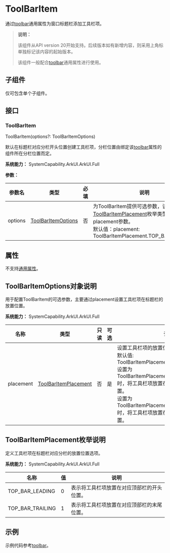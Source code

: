 # ToolBarItem
<!--Kit: ArkUI-->
<!--Subsystem: ArkUI-->
<!--Owner: @CCFFWW-->
<!--Designer: @CCFFWW-->
<!--Tester: @lxl007-->
<!--Adviser: @HelloCrease-->

通过[toolbar](ts-universal-attributes-toolbar.md#toolbar)通用属性为窗口标题栏添加工具栏项。

>  **说明：**
>
>  该组件从API version 20开始支持。后续版本如有新增内容，则采用上角标单独标记该内容的起始版本。
>
>  该组件一般配合[toolbar](ts-universal-attributes-toolbar.md#toolbar)通用属性进行使用。


## 子组件

仅可包含单个子组件。

## 接口

### ToolBarItem

ToolBarItem(options?: ToolBarItemOptions)

默认在标题栏对应分栏开头位置创建工具栏项，分栏位置由绑定该[toolbar](ts-universal-attributes-toolbar.md#toolbar)属性的组件所在分栏位置而定。

**系统能力：** SystemCapability.ArkUI.ArkUI.Full

**参数：**

| 参数名  | 类型                                              | 必填 | 说明                                                         |
| ------- | ------------------------------------------------- | ---- | ------------------------------------------------------------ |
| options | [ToolBarItemOptions](#toolbaritemoptions对象说明) | 否   | 为ToolBarItem提供可选参数，该对象内含有[ToolBarItemPlacement](#toolbaritemplacement枚举说明)枚举类型的placement参数。<br/>默认值：placement: ToolBarItemPlacement.TOP_BAR_LEADING |

## 属性

不支持[通用属性](ts-component-general-attributes.md)。

## ToolBarItemOptions对象说明

用于配置ToolBarItem的可选参数，主要通过placement设置工具栏项在标题栏的放置位置。

**系统能力：** SystemCapability.ArkUI.ArkUI.Full

| 名称      | 类型                                                  | 只读 | 可选 | 说明                                                         |
| --------- | -------------------------------------------- | --------- | ---- | ------------------------------------------------------------ |
| placement | [ToolBarItemPlacement](#toolbaritemplacement枚举说明) | 否 | 是   | 设置工具栏项的放置位置。<br/>默认值: ToolBarItemPlacement.TOP_BAR_LEADING<br/>设置为ToolBarItemPlacement.TOP_BAR_LEADING时，将工具栏项放置在对应顶部栏的开头位置。<br/>设置为ToolBarItemPlacement.TOP_BAR_TRAILING时，将工具栏项放置在对应顶部栏的末尾位置。<br/> |

## ToolBarItemPlacement枚举说明

定义工具栏项在标题栏对应分栏的放置位置选项。

**系统能力：** SystemCapability.ArkUI.ArkUI.Full

| 名称             | 值   | 说明                                       |
| ---------------- | ---- | ------------------------------------------ |
| TOP_BAR_LEADING  | 0    | 表示将工具栏项放置在对应顶部栏的开头位置。 |
| TOP_BAR_TRAILING | 1    | 表示将工具栏项放置在对应顶部栏的末尾位置。 |

## 示例

示例代码参考[toolbar](ts-universal-attributes-toolbar.md#示例)。